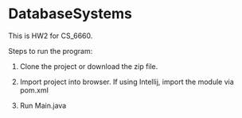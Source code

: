 # DatabaseSystems

This is HW2 for CS_6660.

Steps to run the program:
1. Clone the project or download the zip file.

2. Import project into browser. If using Intellij, import the module via pom.xml

3. Run Main.java

